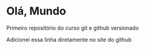 # Olá, Mundo
 Primeiro repositório do curso git e github versionado
 
 Adicionei essa linha diretamente no site do github
